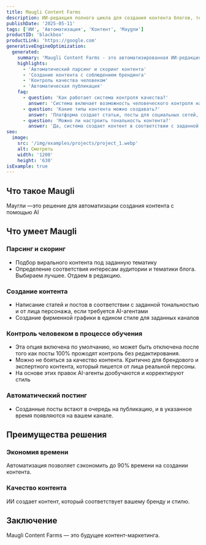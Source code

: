 ```yaml
---
title: Maugli Content Farms
description: ИИ-редакция полного цикла для создания контента блогов, телеграм-каналов и соцсетей
publishDate: '2025-05-11'
tags: ['ИИ', 'Автоматизация', 'Контент', 'Мауgли']
productID: 'blackbox'
productLink: 'https://google.com'
generativeEngineOptimization:
  generated:
    summary: 'Maugli Content Farms - это автоматизированная ИИ-редакция для создания качественного контента в различных форматах и каналах.'
    highlights:
      - 'Автоматический парсинг и скоринг контента'
      - 'Создание контента с соблюдением брендинга'
      - 'Контроль качества человеком'
      - 'Автоматическая публикация'
    faq:
      - question: 'Как работает система контроля качества?'
        answer: 'Система включает возможность человеческого контроля на этапе обучения, который можно отключить после достижения 100% качества без редактирования.'
      - question: 'Какие типы контента можно создавать?'
        answer: 'Платформа создает статьи, посты для социальных сетей, телеграм-каналы и фирменную графику в едином стиле.'
      - question: 'Можно ли настроить тональность контента?'
        answer: 'Да, система создает контент в соответствии с заданной тональностью и может писать от лица конкретного персонажа.'
seo:
  image:
    src: '/img/examples/projects/project_1.webp'
    alt: Смотреть
    width: '1200'
    height: '630'
isExample: true
---
```


## Что такое Maugli

Маугли —это решение для автоматизации создания контента с помощью AI

## Что умеет Maugli

### Парсинг и скоринг

- Подбор вирального контента под заданную тематику
- Определение соответствия интересам аудитории и тематики блога. Выбираем лучшее. Отдаем в редакцию.

### Создание контента

- Написание статей и постов в соответствии с заданной тональностью и от лица персонажа, если требуется AI-агентами
- Создание фирменной графики в едином стиле для заданных каналов

### Контроль человеком в процессе обучения

- Эта опция включена по умолчанию, но может быть отключена после того как посты 100% прожодят контроль без редактирования.
- Можно не бояться за качество контента. Критично для брендового и экспертного контента, который пишется от лица реальной персоны.
- На основе этих правок AI-агенты дообучаются и корректируют стиль

### Автоматический постинг

- Созданные посты встают в очередь на публикацию, и в указанное время появляются на вашем канале.

## Преимущества решения

### Экономия времени

Автоматизация позволяет сэкономить до 90% времени на создании контента.

### Качество контента

ИИ создает контент, который соответствует вашему бренду и стилю.

## Заключение

Maugli Content Farms — это будущее контент-маркетинга.
